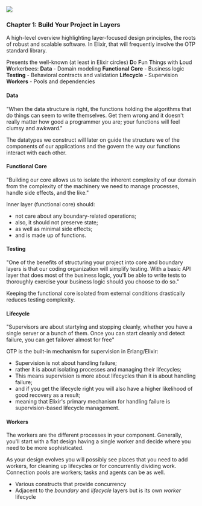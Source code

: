 

<img src="![designing_elixir_systems_with_otp](https://github.com/user-attachments/assets/74aa1274-c7eb-48e9-84ba-bd369b757935)" />

### Chapter 1: Build Your Project in Layers

A high-level overview highlighting layer-focused design principles, the roots of robust and scalable software. In Elixir, that will frequently involve the OTP standard library.

Presents the well-known (at least in Elixir circles) **D**o **F**un **T**hings with **L**oud **W**orkerbees:
**Data** - Domain modeling
**Functional Core** - Business logic
**Testing** - Behavioral contracts and validation
**Lifecycle** - Supervision
**Workers** - Pools and dependencies

#### Data

"When the data structure is right, the functions holding the algorithms that do things can seem to write themselves. Get them wrong and it doesn't really matter how good a programmer you are; your functions will feel clumsy and awkward."

The datatypes we construct will later on guide the structure we of the components of our applications and the govern the way our functions interact with each other.

#### Functional Core

"Building our core allows us to isolate the inherent complexity of our domain from the complexity of the machinery we need to manage processes, handle side effects, and the like."


Inner layer (functional core) should:
- not care about any boundary-related operations;
- also, it should not preserve state;
- as well as minimal side effects;
- and is made up of functions.

#### Testing

"One of the benefits of structuring your project into core and boundary layers is that our coding organization will simplify testing. With a basic API layer that does most of the business logic, you'll be able to write tests to thoroughly exercise your business logic should you choose to do so."


Keeping the functional core isolated from external conditions drastically reduces testing complexity.

#### Lifecycle

"Supervisors are about startying and stopping cleanly, whether you have a single server or a bunch of them. Once you can start cleanly and detect failure,  you can get failover almost for free"


OTP is the built-in mechanism for supervision in Erlang/Elixir:
- Supervision is not about handling failure;
- rather it is about isolating processes and managing their lifecycles;
- This means supervision is more about lifecycles than it is about handling failure;
- and if you get the lifecycle right you will also have a higher likelihood of good recovery as a result;
- meaning that Elixir's primary mechanism for handling failure is supervision-based lifecycle management.

#### Workers

The workers are the different processes in your component. Generally, you'll start with a flat design having a single worker and decide where you need to be more sophisticated.

As your design evolves you will possibly see places that you need to add workers, for cleaning up lifecycles or for concurrently dividing work. Connection pools are workers; tasks and agents can be as well.

- Various constructs that provide concurrency
- Adjacent to the *boundary* and *lifecycle* layers but is its own *worker* lifecycle
